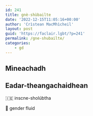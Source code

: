 ```yaml
---
id: 241
title: gnè-shùbailte
date: '2022-12-15T11:05:16+00:00'
author: 'Crìstean MacMhìcheil'
layout: post
guid: 'https://faclair.lgbt/?p=241'
permalink: /gne-shubailte/
categories:
    - gd
---
```


## Mìneachadh

## Eadar-theangachaidhean

&#x1f1ee;&#x1f1ea; inscne-sholúbtha

&#x1f3f4;&#xe0067;&#xe0062;&#xe0065;&#xe006e;&#xe0067;&#xe007f; gender fluid
